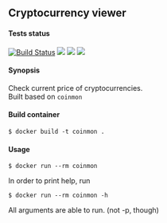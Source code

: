 ## Cryptocurrency viewer

#### Tests status

[![Build Status](https://travis-ci.org/pawelpiwosz/docker-coinmon.svg?branch=master)](https://travis-ci.org/pawelpiwosz/docker-coinmon)
[![](https://images.microbadger.com/badges/image/almerhor/coinmon.svg)](https://microbadger.com/images/almerhor/coinmon "Get your own image badge on microbadger.com")
[![](https://images.microbadger.com/badges/version/almerhor/coinmon.svg)](https://microbadger.com/images/almerhor/coinmon "Get your own version badge on microbadger.com")
[![](https://images.microbadger.com/badges/commit/almerhor/coinmon.svg)](https://microbadger.com/images/almerhor/coinmon "Get your own commit badge on microbadger.com")

#### Synopsis

Check current price of cryptocurrencies.  
Built based on `coinmon`

#### Build container

```
$ docker build -t coinmon .
```

#### Usage

```
$ docker run --rm coinmon
```

In order to print help, run

```
$ docker run --rm coinmon -h
```

All arguments are able to run. (not -p, though)
